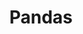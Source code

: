 ---
layout: toctree
title: Pandas
permalink: /blog/coding/python/frameworks/ml-dl-ds/pandas/
parent: /blog/coding/python/frameworks/ml-dl-ds/

enumerate_grand_children: true
---